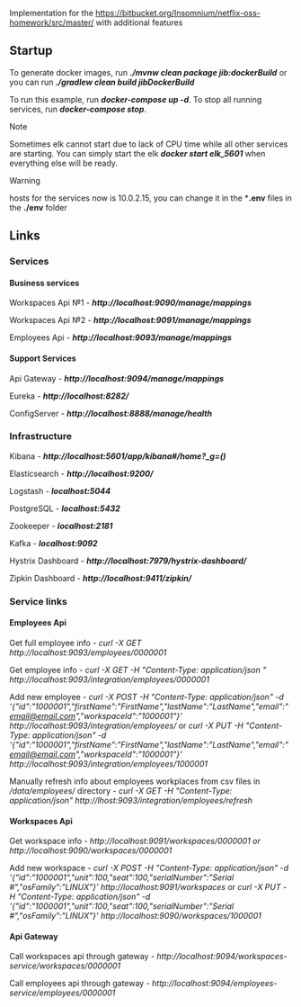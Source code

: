 Implementation for the https://bitbucket.org/Insomnium/netflix-oss-homework/src/master/ with additional features

Startup
-------

To generate docker images, run ***./mvnw clean package jib:dockerBuild*** or you can run ***./gradlew clean build jibDockerBuild*** 

To run this example, run ***docker-compose up -d***. To stop all running services, run ***docker-compose stop***.

> [!NOTE]
Sometimes elk cannot start due to lack of CPU time while all other services are starting. You can simply start the elk ***docker start elk_5601*** when everything else will be ready.

> [!WARNING]
hosts for the services now is 10.0.2.15, you can change it in the ***.env** files in the **./env** folder

Links
-------

### Services

#### Business services

Workspaces Api №1 - ***http://localhost:9090/manage/mappings*** 

Workspaces Api №2 - ***http://localhost:9091/manage/mappings***

Employees Api - ***http://localhost:9093/manage/mappings***

#### Support Services

Api Gateway - ***http://localhost:9094/manage/mappings***

Eureka - ***http://localhost:8282/***

ConfigServer - ***http://localhost:8888/manage/health***

### Infrastructure

Kibana - ***http://localhost:5601/app/kibana#/home?_g=()***

Elasticsearch - ***http://localhost:9200/***

Logstash - ***localhost:5044***

PostgreSQL - ***localhost:5432***

Zookeeper - ***localhost:2181***

Kafka - ***localhost:9092***

Hystrix Dashboard - ***http://localhost:7979/hystrix-dashboard/***

Zipkin Dashboard - ***http://localhost:9411/zipkin/***

### Service links

#### Employees Api

Get full employee info - *curl -X GET http://localhost:9093/employees/0000001*

Get employee info - *curl -X GET -H "Content-Type: application/json " http://localhost:9093/integration/employees/0000001*

Add new employee - *curl -X POST -H "Content-Type: application/json" -d '{"id":"1000001","firstName":"FirstName","lastName":"LastName","email":"email@email.com","workspaceId":"1000001"}' http://localhost:9093/integration/employees/* or *curl -X PUT -H "Content-Type: application/json" -d '{"id":"1000001","firstName":"FirstName","lastName":"LastName","email":"email@email.com","workspaceId":"1000001"}' http://localhost:9093/integration/employees/1000001*

Manually refresh info about employees workplaces from csv files in */data/employees/* directory - *curl -X GET -H "Content-Type: application/json" http://lhost:9093/integration/employees/refresh*

#### Workspaces Api 

Get workspace info - *http://localhost:9091/workspaces/0000001 or http://localhost:9090/workspaces/0000001*

Add new workspace - *curl -X POST -H "Content-Type: application/json" -d '{"id":"1000001","unit":100,"seat":100,"serialNumber":"Serial #","osFamily":"LINUX"}' http://localhost:9091/workspaces* or *curl -X PUT -H "Content-Type: application/json" -d '{"id":"1000001","unit":100,"seat":100,"serialNumber":"Serial #","osFamily":"LINUX"}' http://localhost:9090/workspaces/1000001*

#### Api Gateway

Call workspaces api through gateway - *http://localhost:9094/workspaces-service/workspaces/0000001*

Call employees api through gateway - *http://localhost:9094/employees-service/employees/0000001*